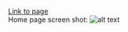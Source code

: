 [Link to page](http://phplaravel-924542-3208303.cloudwaysapps.com)  
Home page screen shot: 
![alt text](https://user-uploads-thumbs.shutterstock.com/aws-cloudfront-user-asset-uploads-prod-us-east-1/uploads/d2dbe660-ad9d-4ded-92a0-cd637836cd7e/p/bd9e5cce00af331a58a96832b405e65b7261f617/1674416174438/ss/png/1674416177/1500x1500/fit/fdcabe6a6e8c1ef3d74f9f858ccc935838d2932c/ss.jpg)
